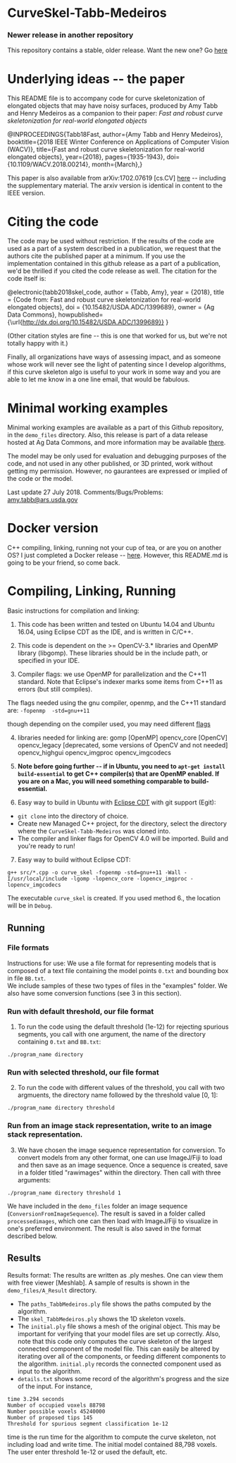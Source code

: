 # CurveSkel-Tabb-Medeiros

### Newer release in another repository
This repository contains a stable, older release.  Want the new one?  Go [here](https://github.com/amy-tabb/CurveSkel-Tabb-Medeiros-2018)

# Underlying ideas -- the paper

This README file is to accompany code for curve skeletonization of elongated objects that may have noisy surfaces, produced by Amy Tabb and Henry Medeiros as a companion to their paper:
	*Fast and robust curve skeletonization for real-world elongated objects*

@INPROCEEDINGS{Tabb18Fast,
author={Amy Tabb and Henry Medeiros},
booktitle={2018 IEEE Winter Conference on Applications of Computer Vision (WACV)},
title={Fast and robust curve skeletonization for real-world elongated objects},
year={2018},
pages={1935-1943},
doi={10.1109/WACV.2018.00214},
month={March},}

This paper is also available from arXiv:1702.07619 [cs.CV] [here](https://arxiv.org/pdf/1702.07619.pdf) -- including the supplementary material.  The arxiv version is identical in content to the IEEE version.

# Citing the code

The code may be used without restriction. If the results of the code are used as a part of a system described in a publication, we request that the authors cite the published paper at a minimum.  If you use the implementation contained in this github release as a part of a publication, we'd be thrilled if you cited the code release as well.  The citation for the code itself is: 

@electronic{tabb2018skel_code,
author = {Tabb, Amy},
year = {2018},
title = {Code from: Fast and robust curve skeletonization for real-world elongated objects},
doi = {10.15482/USDA.ADC/1399689},
owner = {Ag Data Commons},
howpublished= {\url{http://dx.doi.org/10.15482/USDA.ADC/1399689}}
} 

(Other citation styles are fine -- this is one that worked for us, but we're not totally happy with it.)

Finally, all organizations have ways of assessing impact, and as someone whose work will never see the light of patenting since I develop algorithms, if this curve skeleton algo is useful to your work in some way and you are able to let me know in a one line email, that would be fabulous.

# Minimal working examples
Minimal working examples are available as a part of this Github repository, in the `demo_files` directory.  Also, this release is part of a data release hosted at Ag Data Commons, and more information may be available [there](http://dx.doi.org/10.15482/USDA.ADC/1399689).

The model may be only used for evaluation and debugging purposes of the code, and not used in any other published, or 3D printed, work without getting my permission. However, no gaurantees are expressed or implied of the code or the model.

Last update 27 July 2018.
Comments/Bugs/Problems: amy.tabb@ars.usda.gov

# Docker version

C++ compiling, linking, running not your cup of tea, or are you on another OS?  I just completed a Docker release -- [here](https://hub.docker.com/r/amytabb/curveskel-tabb-medeiros-docker/).  However, this README.md is going to be your friend, so come back.

# Compiling, Linking, Running
Basic instructions for compilation and linking:

1. This code has been written and tested on Ubuntu 14.04 and Ubuntu 16.04, using Eclipse CDT as the IDE, and is written in C/C++.  


2. This code is dependent on the >= OpenCV-3.* libraries and OpenMP library (libgomp).  These libraries should be in the include path, or specified in your IDE.


3. Compiler flags: we use OpenMP for parallelization and the C++11 standard.  Note that Eclipse's indexer marks some items from C++11 as errors (but still compiles).  

The flags needed using the gnu compiler, openmp, and the C++11 standard are: `-fopenmp  -std=gnu++11`

though depending on the compiler used, you may need different [flags](https://www.dartmouth.edu/~rc/classes/intro_openmp/compile_run.html)
	
4. 	libraries needed for linking are:
	gomp   [OpenMP]
	opencv_core [OpenCV]
	opencv_legacy [deprecated, some versions of OpenCV and not needed] 
	opencv_highgui
	opencv_imgproc
	opencv_imgcodecs

5. **Note before going further -- if in Ubuntu, you need to `apt-get install build-essential` to get C++ compiler(s) that are OpenMP enabled.  If you are on a Mac, you will need something comparable to build-essential.**
	
6. Easy way to build in Ubuntu with [Eclipse CDT](https://www.eclipse.org/cdt/) with git support (Egit): 
- `git clone` into the directory of choice.  
- Create new Managed C++ project, for the directory, select the directory where the `CurveSkel-Tabb-Medeiros` was cloned into.
- The compiler and linker flags for OpenCV 4.0 will be imported.  Build and you're ready to run!

7. Easy way to build without Eclipse CDT:

```
g++ src/*.cpp -o curve_skel -fopenmp -std=gnu++11 -Wall -I/usr/local/include -lgomp -lopencv_core -lopencv_imgproc -lopencv_imgcodecs
```

The executable `curve_skel` is created.  If you used method 6., the location will be in `Debug`.

## Running

### File formats 
 
Instructions for use:
We use a file format for representing models that is composed of a text file containing the model points `0.txt` and bounding box in file `BB.txt`.  
We include samples of these two types of files in the "examples" folder.  We also have some conversion functions (see 3 in this section).

### Run with default threshold, our file format
1. To run the code using the default threshold (1e-12) for rejecting spurious segments, you call with one argument, the name of the directory containing `0.txt` and `BB.txt`:
```
./program_name directory
```

### Run with selected threshold, our file format
2. To run the code with different values of the threshold, you call with two argmuents, the directory name followed by the threshold value [0, 1]:
```
./program_name directory threshold
```

### Run from an image stack representation, write to an image stack representation.
3. We have chosen the image sequence representation for conversion.  To convert models from any other format, one can use ImageJ/Fiji to load and then save as an image
sequence.  Once a sequence is created, save in a folder titled "rawimages" within the directory.  Then call with three arguments:
```
./program_name directory threshold 1
```

We have included in the `demo_files` folder an image sequence (`ConversionFromImageSequence`).  The result is saved in a folder called `processedimages`, which one can then load with ImageJ/Fiji to visualize in
one's preferred environment.  The result is also saved in the format described below.

## Results

Results format:
The results are written as .ply meshes.  One can view them with free viewer [Meshlab].  A sample of results is shown in the `demo_files/A_Result` directory.

- The `paths_TabbMedeiros.ply` file shows the paths computed by the algorithm.
- The `skel_TabbMedeiros.ply` shows the 1D skeleton voxels.
- The `initial.ply` file shows a mesh of the original object.  This may be important for verifying that your model files are set up correctly.  Also, note that this code only computes the curve skeleton of the largest connected component of the model file. This can easily be altered by iterating over all of the components, or feeding different components to the algorithm. `initial.ply` records the connected component used as input to the algorithm.
- `details.txt` shows some record of the algorithm's progress and the size of the input.  For instance, 
```
time 3.294 seconds 
Number of occupied voxels 88798
Number possible voxels 45240000
Number of proposed tips 145
Threshold for spurious segment classification 1e-12
```
time is the run time for the algorithm to compute the curve skeleton, not including load and write time.  The initial model contained 88,798 voxels.  The user enter threshold 1e-12 or used the default, etc.




